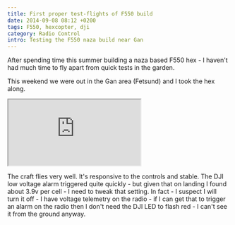 ```yaml
---
title: First proper test-flights of F550 build
date: 2014-09-08 08:12 +0200
tags: F550, hexcopter, dji
category: Radio Control
intro: Testing the F550 naza build near Gan
---
```


After spending time this summer building a naza based F550 hex - I haven't had much time to fly apart from quick tests in the garden.

This weekend we were out in the Gan area (Fetsund) and I took the hex along.

<div class="ratio ratio-16x9">
  <iframe src="https://www.youtube.com/embed/WUgLTEAxHjE" title="Hexcopter test" allow="accelerometer; autoplay; clipboard-write; encrypted-media; gyroscope; picture-in-picture" allowfullscreen></iframe>
</div>

The craft flies very well. It's responsive to the controls and stable. The DJI low voltage alarm triggered quite quickly - but given that on landing I found about 3.9v per cell - I need to tweak that setting. In fact - I suspect I will turn it off - I have voltage telemetry on the radio - if I can get that to trigger an alarm on the radio then I don't need the DJI LED to flash red - I can't see it from the ground anyway.
